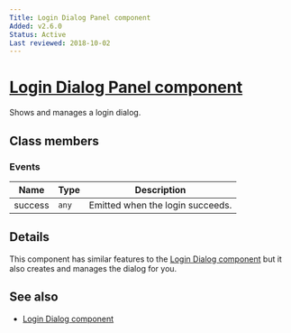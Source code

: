 ```yaml
---
Title: Login Dialog Panel component
Added: v2.6.0
Status: Active
Last reviewed: 2018-10-02
---
```


# [Login Dialog Panel component](../../../lib/core/login/components/login-dialog-panel.component.ts "Defined in login-dialog-panel.component.ts")

Shows and manages a login dialog.

## Class members

### Events

| Name | Type | Description |
| ---- | ---- | ----------- |
| success | `any` | Emitted when the login succeeds. |

## Details

This component has similar features to the [Login Dialog component](login-dialog.component.md)
but it also creates and manages the dialog for you.

## See also

-   [Login Dialog component](login-dialog.component.md)
